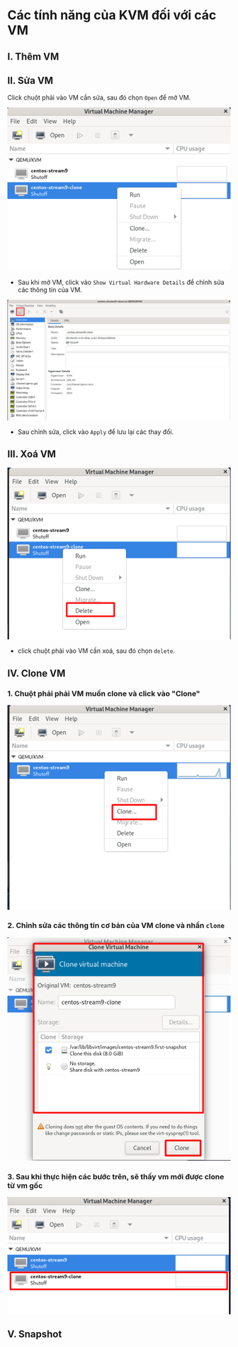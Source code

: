 # Các tính năng của KVM đối với các VM

## I. Thêm VM

## II. Sửa VM

Click chuột phải vào VM cần sửa, sau đó chọn `Open` để mở VM.

![config1](./images/config1.png)

- Sau khi mở VM, click vào `Show Virtual Hardware Details` để chỉnh sửa các thông tin của VM.

![config2](./images/config2.png)

- Sau chỉnh sửa, click vào `Apply` để lưu lại các thay đổi.

## III. Xoá VM

![delete vm](./images/delete_vm.png)

- click chuột phải vào VM cần xoá, sau đó chọn `delete`.

## IV. Clone VM

### 1. Chuột phải phải VM muốn clone và click vào "Clone"

![clone1](./images/clone1.png)

### 2. Chỉnh sửa các thông tin cơ bản của VM clone và nhấn `clone`

![clone2](./images/clone2.png)

### 3. Sau khi thực hiện các bước trên, sẽ thấy vm mới được clone từ vm gốc

![clone3](./images/clone3.png)

## V. Snapshot
